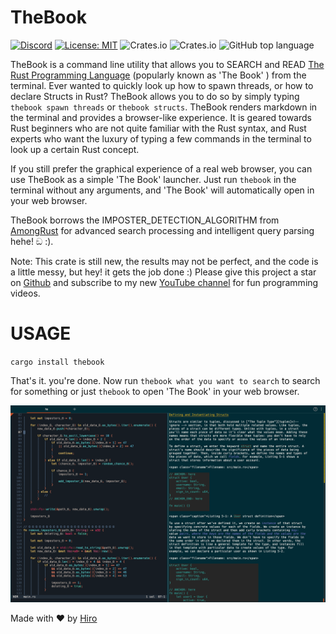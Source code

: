 # TheBook

<!--- ![test workflow](https://github.com/0xhiro/thebook/actions/workflows/test.yml/badge.svg) -->
[![Discord](https://img.shields.io/discord/1018936651612967043)](https://discord.gg/yMEKS2hk)
[![License: MIT](https://img.shields.io/badge/License-MIT-yellow.svg)](https://opensource.org/licenses/MIT)
![Crates.io](https://img.shields.io/crates/d/thebook)
![Crates.io](https://img.shields.io/crates/v/thebook)
![GitHub top language](https://img.shields.io/github/languages/top/0xhiro/thebook)

TheBook is a command line utility that allows you to SEARCH and READ [The Rust Programming Language](https://doc.rust-lang.org/book/) (popularly known as 'The Book' ) from the terminal.
Ever wanted to quickly look up how to spawn threads, or how to declare Structs in Rust? TheBook allows you to do so by simply typing `thebook spawn threads` or `thebook structs`.
TheBook renders markdown in the terminal and provides a browser-like experience. It is geared towards Rust beginners who are not quite familiar with the Rust syntax, and Rust experts who want the luxury of typing a few commands in the terminal to look up a certain Rust concept.

If you still prefer the graphical experience of a real web browser, you can use TheBook as a simple 'The Book' launcher. Just run `thebook` in the terminal without any arguments, and 'The Book' will automatically open in your web browser.

TheBook borrows the IMPOSTER_DETECTION_ALGORITHM from [AmongRust](https://github.com/0xhiro/amongrust) for advanced search processing and intelligent query parsing hehe! ඞ :). 

Note: This crate is still new, the results may not be perfect, and the code is a little messy, but hey! it gets the job done :) Please give this project a star on [Github](https://github.com/0xhiro/thebook) and subscribe to my new [YouTube channel](https://www.youtube.com/channel/UCv3SId-GfOT7MCaHVl88SQQ) for fun programming videos.

# USAGE

`cargo install thebook`

That's it. you're done. Now run `thebook what you want to search` to search for something or just `thebook` to open 'The Book' in your web browser.

![screenshot](https://github.com/0xhiro/thebook/blob/main/img/Screenshot.png?raw=true)

Made with ❤️  by [Hiro](https://twitter.com/0x1hiro) 